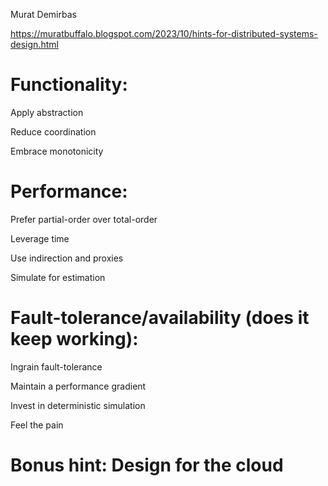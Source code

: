 
Murat Demirbas

https://muratbuffalo.blogspot.com/2023/10/hints-for-distributed-systems-design.html

# Functionality:

Apply abstraction

Reduce coordination

Embrace monotonicity

# Performance:

Prefer partial-order over total-order

Leverage time

Use indirection and proxies

Simulate for estimation

# Fault-tolerance/availability (does it keep working):

Ingrain fault-tolerance

Maintain a performance gradient

Invest in deterministic simulation

Feel the pain

# Bonus hint: Design for the cloud

